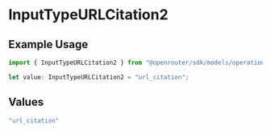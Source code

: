 # InputTypeURLCitation2

## Example Usage

```typescript
import { InputTypeURLCitation2 } from "@openrouter/sdk/models/operations";

let value: InputTypeURLCitation2 = "url_citation";
```

## Values

```typescript
"url_citation"
```